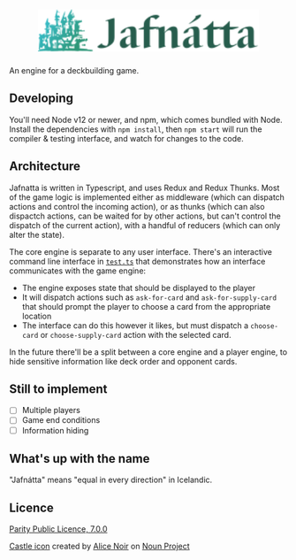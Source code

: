 <h1 align="center">
	<img src="etc/logo.svg" alt="Jafnatta" width="400">
</h1>

An engine for a deckbuilding game.

## Developing

You'll need Node v12 or newer, and npm, which comes bundled with Node. Install the dependencies with `npm install`, then `npm start` will run the compiler & testing interface, and watch for changes to the code.

## Architecture

Jafnatta is written in Typescript, and uses Redux and Redux Thunks. Most of the game logic is implemented either as middleware (which can dispatch actions and control the incoming action), or as thunks (which can also dispactch actions, can be waited for by other actions, but can't control the dispatch of the current action), with a handful of reducers (which can only alter the state).

The core engine is separate to any user interface. There's an interactive command line interface in [`test.ts`](./test.ts) that demonstrates how an interface communicates with the game engine:

- The engine exposes state that should be displayed to the player
- It will dispatch actions such as `ask-for-card` and `ask-for-supply-card` that should prompt the player to choose a card from the appropriate location
- The interface can do this however it likes, but must dispatch a `choose-card` or `choose-supply-card` action with the selected card.

In the future there'll be a split between a core engine and a player engine, to hide sensitive information like deck order and opponent cards.

## Still to implement

- [ ] Multiple players
- [ ] Game end conditions
- [ ] Information hiding

## What's up with the name

"Jafnátta" means "equal in every direction" in Icelandic.

## Licence

[Parity Public Licence, 7.0.0](licence.md)

[Castle icon](https://thenounproject.com/AliceNoir/collection/castle/?i=2831664) created by [Alice Noir](https://thenounproject.com/AliceNoir) on [Noun Project](https://thenounproject.com)
